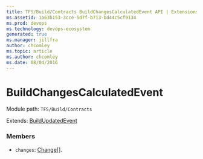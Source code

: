 ```yaml
---
title: TFS/Build/Contracts BuildChangesCalculatedEvent API | Extensions for Azure DevOps Services
ms.assetid: 1a63b153-3cce-5d7f-b713-bd44c5cf9134
ms.prod: devops
ms.technology: devops-ecosystem
generated: true
ms.manager: jillfra
author: chcomley
ms.topic: article
ms.author: chcomley
ms.date: 08/04/2016
---
```


# BuildChangesCalculatedEvent

Module path: `TFS/Build/Contracts`

Extends: [BuildUpdatedEvent](./BuildUpdatedEvent.md)

### Members

* `changes`: [Change](./Change.md)[]. 

